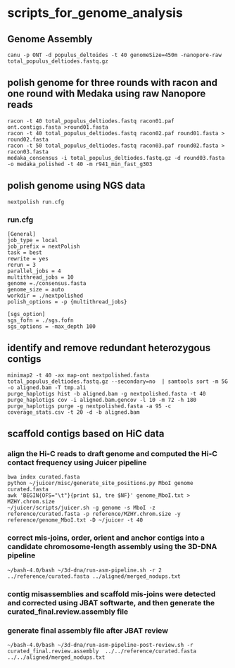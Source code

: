 # scripts_for_genome_analysis
## Genome Assembly
```
canu -p ONT -d populus_deltoides -t 40 genomeSize=450m -nanopore-raw total_populus_deltiodes.fastq.gz
```
## polish genome for three rounds with racon and one round with Medaka using raw Nanopore reads
```
racon -t 40 total_populus_deltiodes.fastq racon01.paf ont.contigs.fasta >round01.fasta
racon -t 40 total_populus_deltiodes.fastq racon02.paf round01.fasta > round02.fasta
racon -t 50 total_populus_deltiodes.fastq racon03.paf round02.fasta > racon03.fasta
medaka_consensus -i total_populus_deltiodes.fastq.gz -d round03.fasta -o medaka_polished -t 40 -m r941_min_fast_g303
```
## polish genome using NGS data 
`nextpolish run.cfg`
### run.cfg
```
[General]
job_type = local
job_prefix = nextPolish
task = best
rewrite = yes
rerun = 3
parallel_jobs = 4
multithread_jobs = 10
genome =./consensus.fasta
genome_size = auto
workdir = ./nextpolished
polish_options = -p {multithread_jobs}

[sgs_option]
sgs_fofn = ./sgs.fofn
sgs_options = -max_depth 100
```
##  identify and remove redundant heterozygous contigs
```
minimap2 -t 40 -ax map-ont nextpolished.fasta total_populus_deltiodes.fastq.gz --secondary=no  | samtools sort -m 5G -o aligned.bam -T tmp.ali
purge_haplotigs hist -b aligned.bam -g nextpolished.fasta -t 40
purge_haplotigs cov -i aligned.bam.gencov -l 10 -m 72 -h 180 
purge_haplotigs purge -g nextpolished.fasta -a 95 -c coverage_stats.csv -t 20 -d -b aligned.bam
```
## scaffold contigs based on HiC data
### align the Hi-C reads to draft genome and computed the Hi-C contact frequency using Juicer pipeline
```
bwa index curated.fasta
python ~/juicer/misc/generate_site_positions.py MboI genome curated.fasta
awk 'BEGIN{OFS="\t"}{print $1, tre $NF}' genome_MboI.txt > MZHY.chrom.size
~/juicer/scripts/juicer.sh -g genome -s MboI -z reference/curated.fasta -p reference/MZHY.chrom.size -y reference/genome_MboI.txt -D ~/juicer -t 40 
```
### correct mis-joins, order, orient and anchor contigs into a candidate chromosome-length assembly using the 3D-DNA pipeline
```
~/bash-4.0/bash ~/3d-dna/run-asm-pipeline.sh -r 2 ../reference/curated.fasta ../aligned/merged_nodups.txt
```
### contig misassemblies and scaffold mis-joins were detected and corrected using JBAT softwarte, and then generate the curated_final.review.assembly file
### generate final assembly file after JBAT review
```
~/bash-4.0/bash ~/3d-dna/run-asm-pipeline-post-review.sh -r curated_final.review.assembly  ../../reference/curated.fasta ../../aligned/merged_nodups.txt
```
